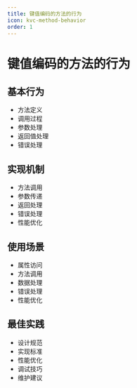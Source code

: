 ```yaml
---
title: 键值编码的方法的行为
icon: kvc-method-behavior
order: 1
---
```


# 键值编码的方法的行为

## 基本行为
- 方法定义
- 调用过程
- 参数处理
- 返回值处理
- 错误处理

## 实现机制
- 方法调用
- 参数传递
- 返回处理
- 错误处理
- 性能优化

## 使用场景
- 属性访问
- 方法调用
- 数据处理
- 错误处理
- 性能优化

## 最佳实践
- 设计规范
- 实现标准
- 性能优化
- 调试技巧
- 维护建议
